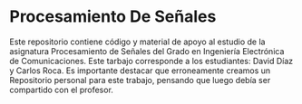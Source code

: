 # Procesamiento De Señales
Este repositorio contiene código y material de apoyo al estudio de la asignatura Procesamiento de Señales del Grado en Ingeniería Electrónica de Comunicaciones.
Este tarbajo corresponde a los estudiantes: David Díaz y Carlos Roca. 
Es importante destacar que erroneamente creamos un Repositorio personal para este trabajo, pensando que luego debía ser compartido con el profesor.
